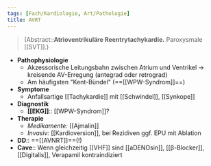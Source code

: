 ```yaml
---
tags: [Fach/Kardiologie, Art/Pathologie]
title: AVRT
---
```

> (Abstract::**Atrioventrikuläre Reentrytachykardie.** Paroxysmale [[SVT]].)
- **Pathophysiologie**
	- Akzessorische Leitungsbahn zwischen Atrium und Ventrikel → kreisende AV-Erregung (antegrad oder retrograd)
	- Am häufigsten "Kent-Bündel" (==[[WPW-Syndrom]]==)
- **Symptome**
	- Anfallsartige [[Tachykardie]] mit [[Schwindel]], [[Synkope]]
- **Diagnostik**
	- **[[EKG]]**:: [[WPW-Syndrom]]?
- **Therapie**
	- *Medikamente:* [[Ajmalin]]
	- *Invasiv:* [[Kardioversion]], bei Rezidiven ggf. EPU mit Ablation
- **DD**:: ==[[AVNRT]]==(!)
- **Cave**:: Wenn gleichzeitig [[VHF]] sind [[aDENOsin]], [[β-Blocker]], [[Digitalis]], Verapamil kontraindiziert
